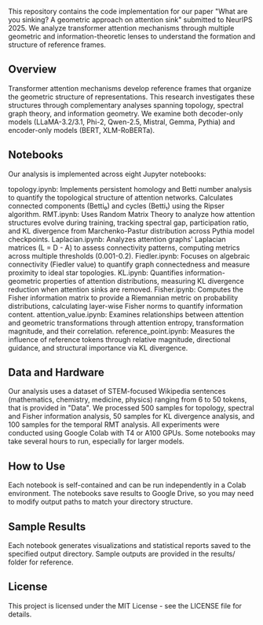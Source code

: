 This repository contains the code implementation for our paper "What are you sinking? A geometric approach on attention sink" submitted to NeurIPS 2025. We analyze transformer attention mechanisms through multiple geometric and information-theoretic lenses to understand the formation and structure of reference frames.
 

## Overview

Transformer attention mechanisms develop reference frames that organize the geometric structure of representations. This research investigates these structures through complementary analyses spanning topology, spectral graph theory, and information geometry. We examine both decoder-only models (LLaMA-3.2/3.1, Phi-2, Qwen-2.5, Mistral, Gemma, Pythia) and encoder-only models (BERT, XLM-RoBERTa).


## Notebooks

Our analysis is implemented across eight Jupyter notebooks:

topology.ipynb: Implements persistent homology and Betti number analysis to quantify the topological structure of attention networks. Calculates connected components (Betti₀) and cycles (Betti₁) using the Ripser algorithm.
RMT.ipynb: Uses Random Matrix Theory to analyze how attention structures evolve during training, tracking spectral gap, participation ratio, and KL divergence from Marchenko-Pastur distribution across Pythia model checkpoints.
Laplacian.ipynb: Analyzes attention graphs' Laplacian matrices (L = D - A) to assess connectivity patterns, computing metrics across multiple thresholds (0.001-0.2).
Fiedler.ipynb: Focuses on algebraic connectivity (Fiedler value) to quantify graph connectedness and measure proximity to ideal star topologies.
KL.ipynb: Quantifies information-geometric properties of attention distributions, measuring KL divergence reduction when attention sinks are removed.
Fisher.ipynb: Computes the Fisher information matrix to provide a Riemannian metric on probability distributions, calculating layer-wise Fisher norms to quantify information content.
attention_value.ipynb: Examines relationships between attention and geometric transformations through attention entropy, transformation magnitude, and their correlation.
reference_point.ipynb: Measures the influence of reference tokens through relative magnitude, directional guidance, and structural importance via KL divergence.


## Data and Hardware

Our analysis uses a dataset of STEM-focused Wikipedia sentences (mathematics, chemistry, medicine, physics) ranging from 6 to 50 tokens, that is provided in "Data". We processed 500 samples for topology, spectral and Fisher information analysis, 50 samples for KL divergence analysis, and 100 samples for the temporal RMT analysis.
All experiments were conducted using Google Colab with T4 or A100 GPUs. Some notebooks may take several hours to run, especially for larger models.


## How to Use

Each notebook is self-contained and can be run independently in a Colab environment. The notebooks save results to Google Drive, so you may need to modify output paths to match your directory structure.


## Sample Results

Each notebook generates visualizations and statistical reports saved to the specified output directory. Sample outputs are provided in the results/ folder for reference.


## License

This project is licensed under the MIT License - see the LICENSE file for details.
